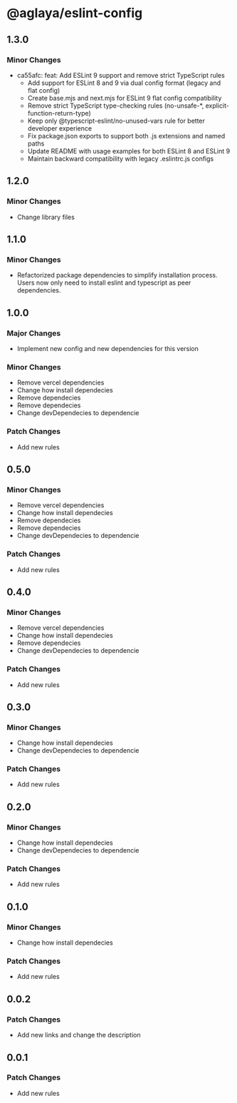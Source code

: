 # @aglaya/eslint-config

## 1.3.0

### Minor Changes

- ca55afc: feat: Add ESLint 9 support and remove strict TypeScript rules
  - Add support for ESLint 8 and 9 via dual config format (legacy and flat config)
  - Create base.mjs and next.mjs for ESLint 9 flat config compatibility
  - Remove strict TypeScript type-checking rules (no-unsafe-\*, explicit-function-return-type)
  - Keep only @typescript-eslint/no-unused-vars rule for better developer experience
  - Fix package.json exports to support both .js extensions and named paths
  - Update README with usage examples for both ESLint 8 and ESLint 9
  - Maintain backward compatibility with legacy .eslintrc.js configs

## 1.2.0

### Minor Changes

- Change library files

## 1.1.0

### Minor Changes

- Refactorized package dependencies to simplify installation process. Users now only need to install eslint and typescript as peer dependencies.

## 1.0.0

### Major Changes

- Implement new config and new dependencies for this version

### Minor Changes

- Remove vercel dependencies
- Change how install dependecies
- Remove dependecies
- Remove dependecies
- Change devDependecies to dependencie

### Patch Changes

- Add new rules

## 0.5.0

### Minor Changes

- Remove vercel dependencies
- Change how install dependecies
- Remove dependecies
- Remove dependecies
- Change devDependecies to dependencie

### Patch Changes

- Add new rules

## 0.4.0

### Minor Changes

- Remove vercel dependencies
- Change how install dependecies
- Remove dependecies
- Change devDependecies to dependencie

### Patch Changes

- Add new rules

## 0.3.0

### Minor Changes

- Change how install dependecies
- Change devDependecies to dependencie

### Patch Changes

- Add new rules

## 0.2.0

### Minor Changes

- Change how install dependecies
- Change devDependecies to dependencie

### Patch Changes

- Add new rules

## 0.1.0

### Minor Changes

- Change how install dependecies

### Patch Changes

- Add new rules

## 0.0.2

### Patch Changes

- Add new links and change the description

## 0.0.1

### Patch Changes

- Add new rules
